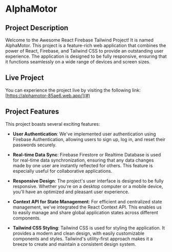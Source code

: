 # AlphaMotor 

## Project Description

Welcome to the Awesome React Firebase Tailwind Project! It is named AlphaMotor. This project is a feature-rich web application that combines the power of React, Firebase, and Tailwind CSS to provide an outstanding user experience. The application is designed to be fully responsive, ensuring that it functions seamlessly on a wide range of devices and screen sizes.

## Live Project

You can experience the project live by visiting the following link: [https://alphamotor-85ae6.web.app/](#)

## Project Features

This project boasts several exciting features:

- **User Authentication**: We've implemented user authentication using Firebase Authentication, allowing users to sign up, log in, and reset their passwords securely.

- **Real-time Data Sync**: Firebase Firestore or Realtime Database is used for real-time data synchronization, ensuring that any data changes made by one user are instantly reflected for others. This feature is especially useful for collaborative applications.

- **Responsive Design**: The project's user interface is designed to be fully responsive. Whether you're on a desktop computer or a mobile device, you'll have an optimized and pleasant user experience.

- **Context API for State Management**: For efficient and centralized state management, we've integrated the React Context API. This enables us to easily manage and share global application states across different components.

- **Tailwind CSS Styling**: Tailwind CSS is used for styling the application. It provides a modern and clean design, with easily customizable components and styles. Tailwind's utility-first approach makes it a breeze to create and maintain a consistent design system.


